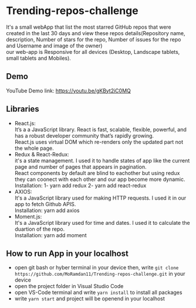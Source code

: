 # Trending-repos-challenge
It's a small webApp that list the most starred GitHub repos that were created in the last 30 days and view these repos details(Repository name, description, Number of stars for the repo, Number of issues for the repo and Username and image of the owner) <br />
our web-app is Responsive for all devices (Desktop, Landscape tablets, small tablets and Mobiles).

## Demo
YouTube Demo link: https://youtu.be/gKByt2iC0MQ

## Libraries 
* React.js:<br/>
It’s a a JavaScript library. React is fast, scalable, flexible, powerful, and has a robust developer community that’s rapidly growing.<br/>
React.js uses virtual DOM which re-renders only the updated part not the whole page.
* Redux & React-Redux:<br/>
it's a state management. I used it to handle states of app like the current page and number of pages that appears in pagination.<br/>
React components by default are blind to eachother but using redux they can coonect with each other and our app become more dynamic.<br/>
Installation: 1- yarn add redux  2- yarn add react-redux
* AXIOS:<br/>
It's a JavaScript library used for making HTTP requests. I used it in our app to fetch Github APIS.<br />
Installation: yarn add axios
* Moment.js:<br/>
It's a JavaScript library used for time and dates. I used it to calculate the duartion of the repo.<br/>
Installation: yarn add moment

## How to run App in your localhost
* open git bash or hyber terminal in your device then, write `git clone https://github.com/MoRamdan11/Trending-repos-challenge.git` in your device 
* open the project folder in Visual Studio Code
* open VS-Code terminal and write `yarn install` to install all packages
* write `yarn start` and project will be openend in your localhost
